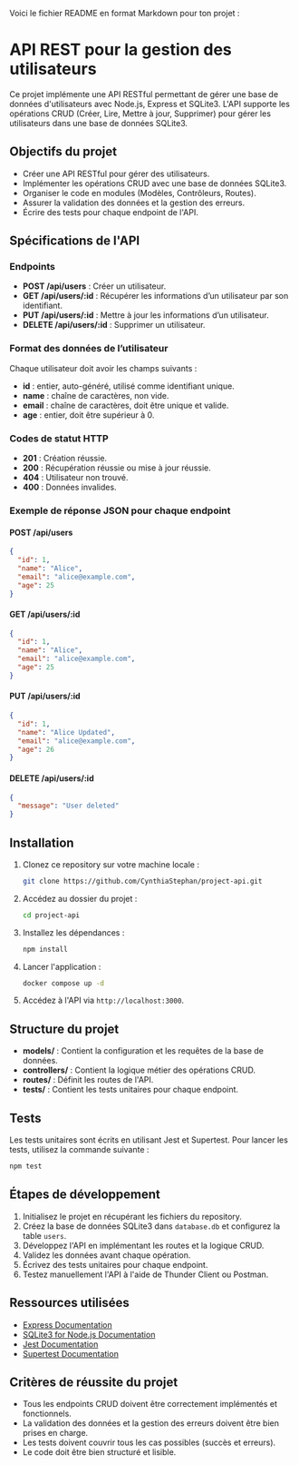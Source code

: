 Voici le fichier README en format Markdown pour ton projet :
# API REST pour la gestion des utilisateurs

Ce projet implémente une API RESTful permettant de gérer une base de données d'utilisateurs avec Node.js, Express et SQLite3. L'API supporte les opérations CRUD (Créer, Lire, Mettre à jour, Supprimer) pour gérer les utilisateurs dans une base de données SQLite3.

## Objectifs du projet

- Créer une API RESTful pour gérer des utilisateurs.
- Implémenter les opérations CRUD avec une base de données SQLite3.
- Organiser le code en modules (Modèles, Contrôleurs, Routes).
- Assurer la validation des données et la gestion des erreurs.
- Écrire des tests pour chaque endpoint de l'API.

## Spécifications de l'API

### Endpoints

- **POST /api/users** : Créer un utilisateur.
- **GET /api/users/:id** : Récupérer les informations d’un utilisateur par son identifiant.
- **PUT /api/users/:id** : Mettre à jour les informations d’un utilisateur.
- **DELETE /api/users/:id** : Supprimer un utilisateur.

### Format des données de l’utilisateur

Chaque utilisateur doit avoir les champs suivants :
- **id** : entier, auto-généré, utilisé comme identifiant unique.
- **name** : chaîne de caractères, non vide.
- **email** : chaîne de caractères, doit être unique et valide.
- **age** : entier, doit être supérieur à 0.

### Codes de statut HTTP

- **201** : Création réussie.
- **200** : Récupération réussie ou mise à jour réussie.
- **404** : Utilisateur non trouvé.
- **400** : Données invalides.

### Exemple de réponse JSON pour chaque endpoint

#### POST /api/users
```json
{
  "id": 1,
  "name": "Alice",
  "email": "alice@example.com",
  "age": 25
}
```

#### GET /api/users/:id
```json
{
  "id": 1,
  "name": "Alice",
  "email": "alice@example.com",
  "age": 25
}
```

#### PUT /api/users/:id
```json
{
  "id": 1,
  "name": "Alice Updated",
  "email": "alice@example.com",
  "age": 26
}
```

#### DELETE /api/users/:id
```json
{
  "message": "User deleted"
}
```

## Installation

1. Clonez ce repository sur votre machine locale :
   ```bash
   git clone https://github.com/CynthiaStephan/project-api.git
   ```

2. Accédez au dossier du projet :
   ```bash
   cd project-api
   ```

3. Installez les dépendances :
   ```bash
   npm install
   ```

4. Lancer l'application :
   ```bash
   docker compose up -d
   ```

5. Accédez à l'API via `http://localhost:3000`.

## Structure du projet

- **models/** : Contient la configuration et les requêtes de la base de données.
- **controllers/** : Contient la logique métier des opérations CRUD.
- **routes/** : Définit les routes de l'API.
- **tests/** : Contient les tests unitaires pour chaque endpoint.

## Tests

Les tests unitaires sont écrits en utilisant Jest et Supertest. Pour lancer les tests, utilisez la commande suivante :

```bash
npm test
```

## Étapes de développement

1. Initialisez le projet en récupérant les fichiers du repository.
2. Créez la base de données SQLite3 dans `database.db` et configurez la table `users`.
3. Développez l'API en implémentant les routes et la logique CRUD.
4. Validez les données avant chaque opération.
5. Écrivez des tests unitaires pour chaque endpoint.
6. Testez manuellement l'API à l'aide de Thunder Client ou Postman.

## Ressources utilisées

- [Express Documentation](https://expressjs.com/)
- [SQLite3 for Node.js Documentation](https://www.npmjs.com/package/sqlite3)
- [Jest Documentation](https://jestjs.io/)
- [Supertest Documentation](https://github.com/visionmedia/supertest)

## Critères de réussite du projet

- Tous les endpoints CRUD doivent être correctement implémentés et fonctionnels.
- La validation des données et la gestion des erreurs doivent être bien prises en charge.
- Les tests doivent couvrir tous les cas possibles (succès et erreurs).
- Le code doit être bien structuré et lisible.